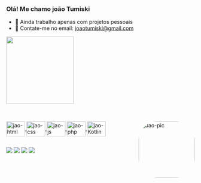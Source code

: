 ### Olá! Me chamo joão Tumiski

- 🔭 Ainda trabalho apenas com projetos pessoais
- 💬 Contate-me no email: joaotumiski@gmail.com

<div>
  <a href="https://github.com/JoaoTumiski">
  <img height="180cm" src="https://github-readme-stats.vercel.app/api?username=JoaoTumiski&show_icons=true&theme=dark&include_all_commits=true&count_private=true"/>
  </div>
  
  ##
  
  <div style="display: inline_block"><br>
  <img align="center" alt="jao-html" height="40" width="50" src="https://cdn.jsdelivr.net/gh/devicons/devicon@latest/icons/html5/html5-original.svg">
  <img align="center" alt="jao-css" height="40" width="50" src="https://cdn.jsdelivr.net/gh/devicons/devicon@latest/icons/css3/css3-original.svg">
  <img align="center" alt="jao-js" height="40" width="50" src="https://cdn.jsdelivr.net/gh/devicons/devicon@latest/icons/javascript/javascript-original.svg">
  <img align="center" alt="jao-php" height="40" width="50" src="https://cdn.jsdelivr.net/gh/devicons/devicon@latest/icons/php/php-original.svg">
  <img align="center" alt="jao-Kotlin" height="40" width="50" src="https://cdn.jsdelivr.net/gh/devicons/devicon/icons/kotlin/kotlin-plain-wordmark.svg">
  <img align="right" alt="Jao-pic" height="150" style="border-radius:50px;" src="https://scontent.ffbe4-1.fna.fbcdn.net/v/t39.30808-6/343771946_6172311596185183_5656326562228494705_n.jpg?_nc_cat=101&ccb=1-7&_nc_sid=127cfc&_nc_eui2=AeFJE39Pu4S0t1ZxsxzwGTmuh3sEHTfx8LaHewQdN_Hwtm3DU3p_Gcg4WcLzVMUASRamzpt675StsX6PcJFw0xbu&_nc_ohc=SswBp77naeEQ7kNvgGZibfR&_nc_zt=23&_nc_ht=scontent.ffbe4-1.fna&_nc_gid=A7aJGAdNAlLnekbW2b-OwuA&oh=00_AYCGi2skpO0edkZ7mHh8nnTR-BADyQrdEZFbEpqNMo62dg&oe=67427956">
</div>

##

<div> 
  <a href="https://www.instagram.com/joao.tumiski/" target="_blank"><img src="https://img.shields.io/badge/-Instagram-%23E4405F?style=for-the-badge&logo=instagram&logoColor=white" target="_blank"></a> 
  <a href = "mailto:joaotumiski@gmail.com"><img src="https://img.shields.io/badge/-Gmail-%23333?style=for-the-badge&logo=gmail&logoColor=white" target="_blank"></a>
  <a href = "https://t.me/JoaoTumiski"><img src="https://img.shields.io/badge/Telegram-2CA5E0?style=for-the-badge&logo=telegram&logoColor=white"></a>
  <a href="https://www.linkedin.com/in/joão-tumiski-63063b265/" target="_blank"><img src="https://img.shields.io/badge/-LinkedIn-%230077B5?style=for-the-badge&logo=linkedin&logoColor=white" target="_blank"></a> 
  
</div>
